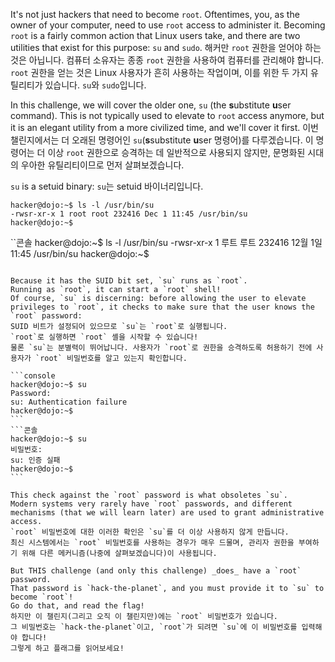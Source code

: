 It's not just hackers that need to become `root`.
Oftentimes, you, as the owner of your computer, need to use `root` access to administer it.
Becoming `root` is a fairly common action that Linux users take, and there are two utilities that exist for this purpose: `su` and `sudo`.
해커만 `root` 권한을 얻어야 하는 것은 아닙니다.
컴퓨터 소유자는 종종 `root` 권한을 사용하여 컴퓨터를 관리해야 합니다.
`root` 권한을 얻는 것은 Linux 사용자가 흔히 사용하는 작업이며, 이를 위한 두 가지 유틸리티가 있습니다. `su`와 `sudo`입니다.

In this challenge, we will cover the older one, `su` (the **s**ubstitute **u**ser command).
This is not typically used to elevate to `root` access anymore, but it is an elegant utility from a more civilized time, and we'll cover it first.
이번 챌린지에서는 더 오래된 명령어인 `su`(**s**substitute **u**ser 명령어)를 다루겠습니다.
이 명령어는 더 이상 `root` 권한으로 승격하는 데 일반적으로 사용되지 않지만, 문명화된 시대의 우아한 유틸리티이므로 먼저 살펴보겠습니다.

`su` is a setuid binary:
`su`는 setuid 바이너리입니다.

```console
hacker@dojo:~$ ls -l /usr/bin/su
-rwsr-xr-x 1 root root 232416 Dec 1 11:45 /usr/bin/su
hacker@dojo:~$
```
``콘솔
hacker@dojo:~$ ls -l /usr/bin/su
-rwsr-xr-x 1 루트 루트 232416 12월 1일 11:45 /usr/bin/su
hacker@dojo:~$
````

Because it has the SUID bit set, `su` runs as `root`.
Running as `root`, it can start a `root` shell!
Of course, `su` is discerning: before allowing the user to elevate privileges to `root`, it checks to make sure that the user knows the `root` password:
SUID 비트가 설정되어 있으므로 `su`는 `root`로 실행됩니다.
`root`로 실행하면 `root` 셸을 시작할 수 있습니다!
물론 `su`는 분별력이 뛰어납니다. 사용자가 `root`로 권한을 승격하도록 허용하기 전에 사용자가 `root` 비밀번호를 알고 있는지 확인합니다.

```console
hacker@dojo:~$ su
Password: 
su: Authentication failure
hacker@dojo:~$
```
```콘솔
hacker@dojo:~$ su
비밀번호:
su: 인증 실패
hacker@dojo:~$
```

This check against the `root` password is what obsoletes `su`.
Modern systems very rarely have `root` passwords, and different mechanisms (that we will learn later) are used to grant administrative access.
`root` 비밀번호에 대한 이러한 확인은 `su`를 더 이상 사용하지 않게 만듭니다.
최신 시스템에서는 `root` 비밀번호를 사용하는 경우가 매우 드물며, 관리자 권한을 부여하기 위해 다른 메커니즘(나중에 살펴보겠습니다)이 사용됩니다.

But THIS challenge (and only this challenge) _does_ have a `root` password.
That password is `hack-the-planet`, and you must provide it to `su` to become `root`!
Go do that, and read the flag!
하지만 이 챌린지(그리고 오직 이 챌린지만)에는 `root` 비밀번호가 있습니다.
그 비밀번호는 `hack-the-planet`이고, `root`가 되려면 `su`에 이 비밀번호를 입력해야 합니다!
그렇게 하고 플래그를 읽어보세요!

